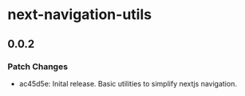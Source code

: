 # next-navigation-utils

## 0.0.2

### Patch Changes

- ac45d5e: Inital release. Basic utilities to simplify nextjs navigation.
